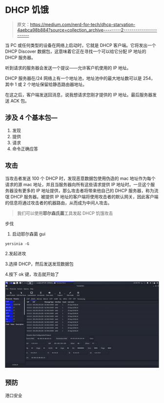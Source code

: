 # DHCP 饥饿

> 原文：<https://medium.com/nerd-for-tech/dhcp-starvation-4aebca98b884?source=collection_archive---------2----------------------->

当 PC 或任何类型的设备在网络上启动时，它就是 DHCP 客户端。它将发出一个 DHCP Discover 数据包，这意味着它正在寻找一个可以给它分配 IP 地址的 DHCP 服务器。

听到请求的服务器会发送一个提议——允许客户机使用的 IP 地址。

DHCP 服务器在/24 网络上有一个地址池，地址池中的最大地址数可以是 254，其中 1 或 2 个地址保留给静态路由器地址。

在这之后，客户端发送回消息，说我想请求您刚才提供的 IP 地址。最后服务器发送 ACK 包。

## 涉及 4 个基本包—

1.  发现
2.  提供
3.  请求
4.  命令正确应答

## 攻击

当攻击者发送 100 个 DHCP 时，发现恶意数据包使用伪造的 mac 地址作为每个请求的源 mac 地址，并且当服务器向所有这些请求提供 IP 地址时。一旦这个服务器没有更多的 IP 地址提供，那么攻击者将带来他自己的 DHCP 服务器，称为流氓 DHCP 服务器。被提供 IP 地址的客户端将使用攻击者的默认网关，因此客户端的信息将通过攻击者的机器路由，从而成为中间人攻击。

> 我们可以使用**耶尔森氏菌**工具发起 DHCP 饥饿攻击

步伐

1.  启动耶尔森菌 gui

```
yersinia -G
```

2.发起进攻

3.选择 DHCP，然后发送发现数据包

4.按下 ok 键，攻击就开始了

![](img/5b7bbf52bb1a1d85aa11b7f7621d27ef.png)

## 预防

港口安全